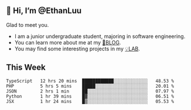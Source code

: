 ## 👋 Hi, I’m @EthanLuu

Glad to meet you.

- I am a junior undergraduate student, majoring in software engineering.
- You can learn more about me at my [📝BLOG](https://blog.ethanloo.top).
- You may find some interesting projects in my [💡LAB](https://lab.ethanloo.top).

## This Week
<!--START_SECTION:waka-->
```text
TypeScript   12 hrs 20 mins  ████████████░░░░░░░░░░░░░   48.53 % 
PHP          5 hrs 5 mins    █████░░░░░░░░░░░░░░░░░░░░   20.01 % 
JSON         2 hrs 1 min     ██░░░░░░░░░░░░░░░░░░░░░░░   07.97 % 
Python       1 hr 39 mins    █▓░░░░░░░░░░░░░░░░░░░░░░░   06.51 % 
JSX          1 hr 24 mins    █▒░░░░░░░░░░░░░░░░░░░░░░░   05.53 % 
```
<!--END_SECTION:waka-->
